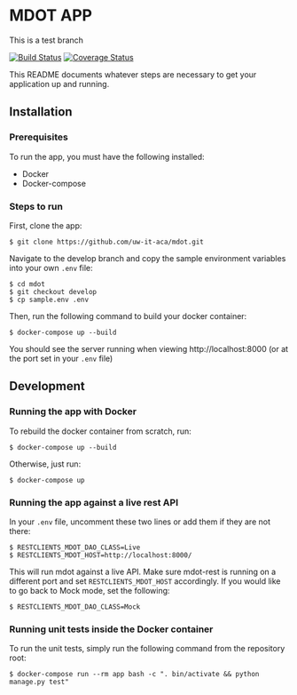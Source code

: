 # MDOT APP #
This is a test branch

[![Build Status](https://github.com/uw-it-aca/mdot/workflows/Build%2C%20Test%20and%20Deploy/badge.svg?branch=master)](https://github.com/uw-it-aca/mdot/actions)
[![Coverage Status](https://coveralls.io/repos/github/uw-it-aca/mdot/badge.svg?branch=master)](https://coveralls.io/github/uw-it-aca/mdot?branch=master)

This README documents whatever steps are necessary to get your application up and running.

## Installation ##

### Prerequisites ###
To run the app, you must have the following installed:
* Docker
* Docker-compose

### Steps to run ###
First, clone the app:

    $ git clone https://github.com/uw-it-aca/mdot.git

Navigate to the develop branch and copy the sample environment variables into your own `.env` file:

    $ cd mdot
    $ git checkout develop
    $ cp sample.env .env

Then, run the following command to build your docker container:

    $ docker-compose up --build

You should see the server running when viewing http://localhost:8000 (or at the port set in your `.env` file)

## Development ##

### Running the app with Docker ###

To rebuild the docker container from scratch, run: 

    $ docker-compose up --build

Otherwise, just run:

    $ docker-compose up



### Running the app against a live rest API ###

In your `.env` file, uncomment these two lines or add them if they are not there:

    $ RESTCLIENTS_MDOT_DAO_CLASS=Live
    $ RESTCLIENTS_MDOT_HOST=http://localhost:8000/

This will run mdot against a live API. Make sure mdot-rest is running on a different port and set `RESTCLIENTS_MDOT_HOST` accordingly. If you would like to go back to Mock mode, set the following:

    $ RESTCLIENTS_MDOT_DAO_CLASS=Mock


### Running unit tests inside the Docker container ###
To run the unit tests, simply run the following command from the repository root:

    $ docker-compose run --rm app bash -c ". bin/activate && python manage.py test"
